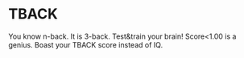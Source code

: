 # TBACK

You know n-back. It is 3-back. Test&train your brain! Score<1.00 is a genius. Boast your TBACK score instead of IQ.
